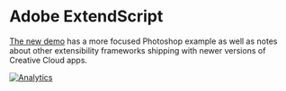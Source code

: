 # Adobe ExtendScript

[The new demo](https://docs.sheetjs.com/docs/getting-started/demos/extendscript)
has a more focused Photoshop example as well as notes about other extensibility
frameworks shipping with newer versions of Creative Cloud apps.

[![Analytics](https://ga-beacon.appspot.com/UA-36810333-1/SheetJS/js-xlsx?pixel)](https://github.com/SheetJS/js-xlsx)
